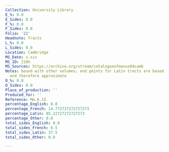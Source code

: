 ```yaml
---
Collection: University Library
E_%: 0.0
E_Sides: 0.0
F_%: 0.0
F_Sides: 0.0
Folia: '22'
Headnote: Tracts
L_%: 0.0
L_Sides: 0.0
Location: Cambridge
MS_Date: s.xiv
MS_ID: 218h
MS_Sources: https://archive.org/stream/catalogueofmanus04camb
Notes: bound with other volumes; end points for Latin tracts are based on James' entries
  and therefore approximate
O_%: 0.0
O_Sides: 0.0
Place_of_production: ''
Produced_for: ''
Reference: Mm.6.15
percentage_English: 0.0
percentage_French: 14.772727272727273
percentage_Latin: 85.22727272727273
percentage_Other: 0.0
total_sides_English: 0.0
total_sides_French: 6.5
total_sides_Latin: 37.5
total_sides_Other: 0.0

---
```

